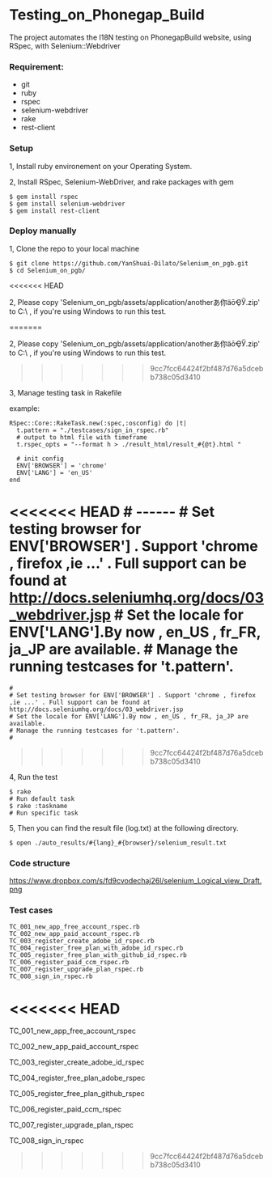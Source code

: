 Testing_on_Phonegap_Build
===============
The project automates the I18N testing on PhonegapBuild website, using RSpec, with Selenium::Webdriver

### Requirement:

- git
- ruby
- rspec
- selenium-webdriver 
- rake
- rest-client

### Setup

1, Install ruby environement on your Operating System. 

2, Install RSpec, Selenium-WebDriver, and rake packages with gem

    $ gem install rspec
	$ gem install selenium-webdriver
	$ gem install rest-client

### Deploy manually 

1, Clone the repo to your local machine
	
	$ git clone https://github.com/YanShuai-Dilato/Selenium_on_pgb.git
	$ cd Selenium_on_pgb/
<<<<<<< HEAD

2, Please copy 'Selenium_on_pgb/assets/application/anotherあ你äōҾӲ.zip' to C:\ , if you're using Windows to run this test. 

=======


2, Please copy 'Selenium_on_pgb/assets/application/anotherあ你äōҾӲ.zip' to C:\ , if you're using Windows to run this test. 

>>>>>>> 9cc7fcc64424f2bf487d76a5dcebb738c05d3410

3, Manage testing task in Rakefile

   example:
	
    RSpec::Core::RakeTask.new(:spec,:osconfig) do |t|
      t.pattern = "./testcases/sign_in_rspec.rb"  
      # output to html file with timeframe
      t.rspec_opts = "--format h > ./result_html/result_#{@t}.html "
      
	  # init config
      ENV['BROWSER'] = 'chrome'
      ENV['LANG'] = 'en_US'
    end
<<<<<<< HEAD
    # ------
    # Set testing browser for ENV['BROWSER'] . Support 'chrome , firefox ,ie ...' . Full support can be found at http://docs.seleniumhq.org/docs/03_webdriver.jsp
    # Set the locale for ENV['LANG'].By now , en_US , fr_FR, ja_JP are available.
    # Manage the running testcases for 't.pattern'.
=======
    # 
    # Set testing browser for ENV['BROWSER'] . Support 'chrome , firefox ,ie ...' . Full support can be found at http://docs.seleniumhq.org/docs/03_webdriver.jsp
    # Set the locale for ENV['LANG'].By now , en_US , fr_FR, ja_JP are available.
    # Manage the running testcases for 't.pattern'.
    #
    
>>>>>>> 9cc7fcc64424f2bf487d76a5dcebb738c05d3410
    
4, Run the test 
	
	$ rake
	# Run default task
	$ rake :taskname
	# Run specific task
	
	
5, Then you can find the result file (log.txt) at the following directory. 
	
	$ open ./auto_results/#{lang}_#{browser}/selenium_result.txt
	
	

### Code structure
https://www.dropbox.com/s/fd9cvodechaj26l/selenium_Logical_view_Draft.png


### Test cases 

    TC_001_new_app_free_account_rspec.rb
    TC_002_new_app_paid_account_rspec.rb
    TC_003_register_create_adobe_id_rspec.rb
    TC_004_register_free_plan_with_adobe_id_rspec.rb
    TC_005_register_free_plan_with_github_id_rspec.rb
    TC_006_register_paid_ccm_rspec.rb
    TC_007_register_upgrade_plan_rspec.rb
    TC_008_sign_in_rspec.rb

<<<<<<< HEAD
=======
TC_001_new_app_free_account_rspec

TC_002_new_app_paid_account_rspec

TC_003_register_create_adobe_id_rspec

TC_004_register_free_plan_adobe_rspec

TC_005_register_free_plan_github_rspec

TC_006_register_paid_ccm_rspec

TC_007_register_upgrade_plan_rspec

TC_008_sign_in_rspec
>>>>>>> 9cc7fcc64424f2bf487d76a5dcebb738c05d3410

